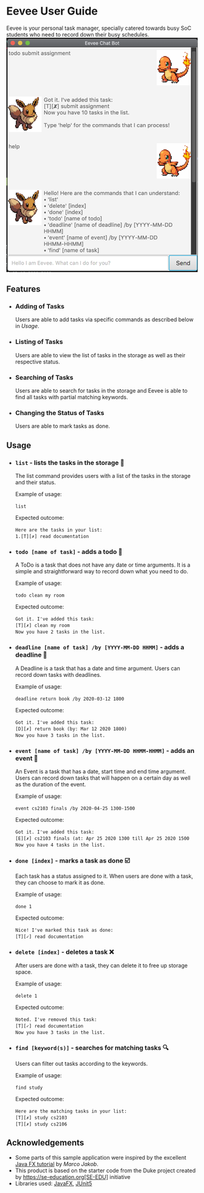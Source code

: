# Eevee User Guide
Eevee is your personal task manager, specially catered towards busy SoC students who need to record down their busy schedules.
![Image of Product](./Ui.png)

## Features 

* ### Adding of Tasks 
  Users are able to add tasks via specific commands as described below in *Usage*.

* ### Listing of Tasks
  Users are able to view the list of tasks in the storage as well as their respective status.

* ### Searching of Tasks
  Users are able to search for tasks in the storage and Eevee is able to find all tasks with partial matching keywords.
  
* ### Changing the Status of Tasks
  Users are able to mark tasks as done.

## Usage

* ### `list` - lists the tasks in the storage :page_facing_up:

  The list command provides users with a list of the tasks in the storage and their status.

  Example of usage:

  `list`

  Expected outcome:

  `Here are the tasks in your list:`<br />
  `1.[T][✗] read documentation`<br />
  
* ### `todo [name of task]` - adds a todo :closed_book:

  A ToDo is a task that does not have any date or time arguments. It is a simple and straightforward way to record down what you need to do.

  Example of usage: 

  `todo clean my room`

  Expected outcome:

  `Got it. I've added this task:`<br />
  `[T][✗] clean my room`<br />
  `Now you have 2 tasks in the list.`<br />

* ### `deadline [name of task] /by [YYYY-MM-DD HHMM]` - adds a deadline :green_book:

  A Deadline is a task that has a date and time argument. Users can record down tasks with deadlines.

  Example of usage: 

  `deadline return book /by 2020-03-12 1800`

  Expected outcome:

  `Got it. I've added this task:`<br />
  `[D][✗] return book (by: Mar 12 2020 1800)`<br />
  `Now you have 3 tasks in the list.`<br />

* ### `event [name of task] /by [YYYY-MM-DD HHMM-HHMM]` - adds an event :orange_book:

  An Event is a task that has a date, start time and end time argument. Users can record down tasks that will happen on a certain day as well as the duration of the event.

  Example of usage: 

  `event cs2103 finals /by 2020-04-25 1300-1500`

  Expected outcome:

  `Got it. I've added this task:`<br />
  `[E][✗] cs2103 finals (at: Apr 25 2020 1300 till Apr 25 2020 1500`<br />
  `Now you have 4 tasks in the list.`<br />

* ### `done [index]` - marks a task as done :ballot_box_with_check:

  Each task has a status assigned to it. When users are done with a task, they can choose to mark it as done.

  Example of usage: 

  `done 1`

  Expected outcome:

  `Nice! I've marked this task as done:`<br />
  `[T][✓] read documentation`<br />

* ### `delete [index]` - deletes a task :x:

  After users are done with a task, they can delete it to free up storage space.

  Example of usage: 

  `delete 1`

  Expected outcome:

  `Noted. I've removed this task:`<br />
  `[T][✓] read documentation`<br />
  `Now you have 3 tasks in the list.`<br />

* ### `find [keyword(s)]` - searches for matching tasks :mag:

  Users can filter out tasks according to the keywords.

  Example of usage: 

  `find study`

  Expected outcome:

  `Here are the matching tasks in your list:`<br />
  `[T][✗] study cs2103`<br />
  `[T][✗] study cs2106`<br />

## Acknowledgements
- Some parts of this sample application were inspired by the excellent [Java FX tutorial](http://code.makery.ch/library/javafx-8-tutorial/) by
  _Marco Jakob_.
- This product is based on the starter code from the Duke project created by https://se-education.org[SE-EDU] initiative
- Libraries used: [JavaFX](https://openjfx.io/), [JUnit5](https://github.com/junit-team/junit5)
